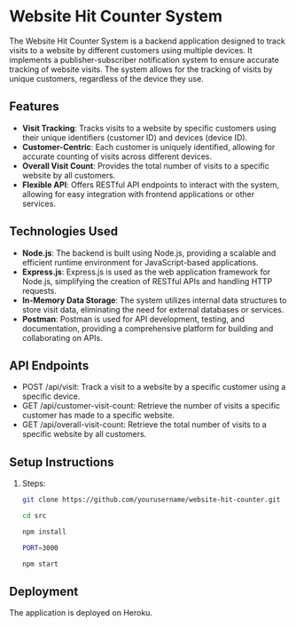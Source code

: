 # Website Hit Counter System

The Website Hit Counter System is a backend application designed to track visits to a website by different customers using multiple devices. It implements a publisher-subscriber notification system to ensure accurate tracking of website visits. The system allows for the tracking of visits by unique customers, regardless of the device they use.

## Features

- **Visit Tracking**: Tracks visits to a website by specific customers using their unique identifiers (customer ID) and devices (device ID).
- **Customer-Centric**: Each customer is uniquely identified, allowing for accurate counting of visits across different devices.
- **Overall Visit Count**: Provides the total number of visits to a specific website by all customers.
- **Flexible API**: Offers RESTful API endpoints to interact with the system, allowing for easy integration with frontend applications or other services.

## Technologies Used

- **Node.js**: The backend is built using Node.js, providing a scalable and efficient runtime environment for JavaScript-based applications.
- **Express.js**: Express.js is used as the web application framework for Node.js, simplifying the creation of RESTful APIs and handling HTTP requests.
- **In-Memory Data Storage**: The system utilizes internal data structures to store visit data, eliminating the need for external databases or services.
- **Postman**: Postman is used for API development, testing, and documentation, providing a comprehensive platform for building and collaborating on APIs.

## API Endpoints
 - POST /api/visit: Track a visit to a website by a specific customer using a specific device.
 - GET /api/customer-visit-count: Retrieve the number of visits a specific customer has made to a specific website.
 - GET /api/overall-visit-count: Retrieve the total number of visits to a specific website by all customers.


## Setup Instructions

1. Steps:

   ```bash
   git clone https://github.com/yourusername/website-hit-counter.git
   
   cd src

   npm install

   PORT=3000

   npm start


## Deployment
The application is deployed on Heroku.



